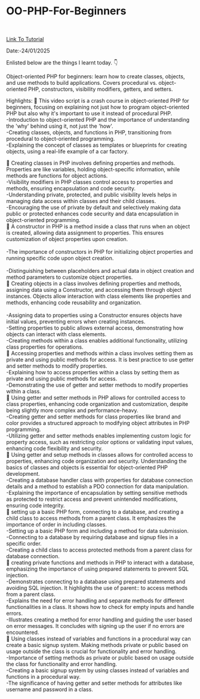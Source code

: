 # OO-PHP-For-Beginners

<br>

<a href = "https://www.youtube.com/watch?v=yrFr5PMdk2A"> Link To Tutorial </a>
<br>

Date:-24/01/2025 
<br>

Enlisted below are the things I learnt today. 👇
<br>



Object-oriented PHP for beginners: learn how to create classes, objects, and use methods to build applications. Covers procedural vs. object-oriented PHP, constructors, visibility modifiers, getters, and setters.


Highlights:
🌟 This video script is a crash course in object-oriented PHP for beginners, focusing on explaining not just how to program object-oriented PHP but also why it's important to use it instead of procedural PHP.
<br>
          -Introduction to object-oriented PHP and the importance of understanding the 'why' behind using it, not just the 'how'.
          <BR>
          -Creating classes, objects, and functions in PHP, transitioning from procedural to object-oriented programming.
          <bR>
          -Explaining the concept of classes as templates or blueprints for creating objects, using a real-life example of a car factory.
          <br>


🌟 Creating classes in PHP involves defining properties and methods. Properties are like variables, holding object-specific information, while methods are functions for object actions.
<br>
          -Visibility modifiers in PHP classes control access to properties and methods, ensuring encapsulation and code security.
          <br>
          -Understanding private, protected, and public visibility levels helps in managing data access within classes and their child classes.
          <br>
          -Encouraging the use of private by default and selectively making data public or protected enhances code security and data encapsulation in object-oriented programming.
          <br>
🌟 A constructor in PHP is a method inside a class that runs when an object is created, allowing data assignment to properties. This ensures customization of object properties upon creation.
<br>
<Br>
          -The importance of constructors in PHP for initializing object properties and running specific code upon object creation.
          <br>
          <br>
          -Distinguishing between placeholders and actual data in object creation and method parameters to customize object properties.
          <br>
🌟 Creating objects in a class involves defining properties and methods, assigning data using a Constructor, and accessing them through object instances. Objects allow interaction with class elements like properties and methods, enhancing code reusability and organization.
<br>
<br>
          -Assigning data to properties using a Constructor ensures objects have initial values, preventing errors when creating instances.
          <br>
          -Setting properties to public allows external access, demonstrating how objects can interact with class elements.
          <br>
          -Creating methods within a class enables additional functionality, utilizing class properties for operations.
          <br>
🌟 Accessing properties and methods within a class involves setting them as private and using public methods for access. It is best practice to use getter and setter methods to modify properties.
<Br>
          -Explaining how to access properties within a class by setting them as private and using public methods for access.
          <br>
          -Demonstrating the use of getter and setter methods to modify properties within a class.
          <br>
🌟 Using getter and setter methods in PHP allows for controlled access to class properties, enhancing code organization and customization, despite being slightly more complex and performance-heavy.
<br>
          -Creating getter and setter methods for class properties like brand and color provides a structured approach to modifying object attributes in PHP programming.
          <br>
          -Utilizing getter and setter methods enables implementing custom logic for property access, such as restricting color options or validating input values, enhancing code flexibility and security.
          <br>
🌟 Using getter and setup methods in classes allows for controlled access to properties, enhancing code organization and security. Understanding the basics of classes and objects is essential for object-oriented PHP development.
<br>
          -Creating a database handler class with properties for database connection details and a method to establish a PDO connection for data manipulation.
          <br>
          -Explaining the importance of encapsulation by setting sensitive methods as protected to restrict access and prevent unintended modifications, ensuring code integrity.
          <br>
🌟  setting up a basic PHP form, connecting to a database, and creating a child class to access methods from a parent class. It emphasizes the importance of order in including classes.
<br>
          -Setting up a basic PHP form and including a method for data submission.
          <br>
          -Connecting to a database by requiring database and signup files in a specific order.
          <br>
          -Creating a child class to access protected methods from a parent class for database connection.
          <br>
🌟  creating private functions and methods in PHP to interact with a database, emphasizing the importance of using prepared statements to prevent SQL injection.
<br>
          -Demonstrates connecting to a database using prepared statements and avoiding SQL injection. It highlights the use of parent:: to access methods from a parent class.
          <br>
          -Explains the need for error handling and separate methods for different functionalities in a class. It shows how to check for empty inputs and handle errors.
          <br>
          -Illustrates creating a method for error handling and guiding the user based on error messages. It concludes with signing up the user if no errors are encountered.
          <br>
🌟 Using classes instead of variables and functions in a procedural way can create a basic signup system. Making methods private or public based on usage outside the class is crucial for functionality and error handling.
<br>
          -Importance of setting methods as private or public based on usage outside the class for functionality and error handling.
          <br>
          -Creating a basic signup system by using classes instead of variables and functions in a procedural way.
          <br>
          -The significance of having getter and setter methods for attributes like username and password in a class.

